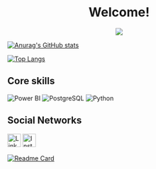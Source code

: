 <h1 align="center">Welcome!</h1>

<p align="center">
  <img src="https://camo.githubusercontent.com/349e2104d6279fcebe8085e44705a49568717458d565ca08e6b57f51edcfea94/68747470733a2f2f692e696d6775722e636f6d2f6f625268524b662e676966"/>
</p>

[![Anurag's GitHub stats](https://github-readme-stats.vercel.app/api?username=f-campos&show_icons=true&theme=tokyonight)](https://github.com/anuraghazra/github-readme-stats)

[![Top Langs](https://github-readme-stats.vercel.app/api/top-langs/?username=f-campos&layout=compact&theme=tokyonight)](https://github.com/anuraghazra/github-readme-stats)

## Core skills
![Power BI](https://img.shields.io/badge/PowerBI-F2C811?style=for-the-badge&logo=Power%20BI&logoColor=white) ![PostgreSQL](https://img.shields.io/badge/PostgreSQL-316192?style=for-the-badge&logo=postgresql&logoColor=white) ![Python](https://img.shields.io/badge/Python-FFD43B?style=for-the-badge&logo=python&logoColor=blue)

## Social Networks
[<img src='https://img.shields.io/badge/LinkedIn-0077B5?style=for-the-badge&logo=linkedin&logoColor=white' alt='Linkedin' height='30'>](https://www.linkedin.com/in/fabianodecamposferraz/) [<img src='https://img.shields.io/badge/Instagram-E4405F?style=for-the-badge&logo=instagram&logoColor=white' alt='Instagram' height='30'>](https://www.instagram.com/fabianoferrazz/)


[![Readme Card](https://github-readme-stats.vercel.app/api/pin/?username=f-campos&repo=Bootcamp-Analista-de-Dados-IGTI&theme=tokyonight)](https://github.com/anuraghazra/github-readme-stats)
